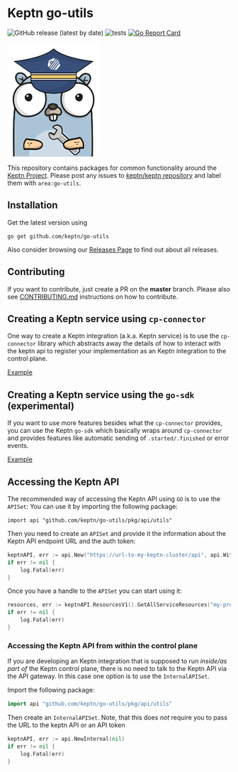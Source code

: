 # Keptn go-utils
![GitHub release (latest by date)](https://img.shields.io/github/v/release/keptn/go-utils)
![tests](https://github.com/keptn/go-utils/workflows/tests/badge.svg)
[![Go Report Card](https://goreportcard.com/badge/github.com/keptn/go-utils)](https://goreportcard.com/report/github.com/keptn/go-utils)

<img src="./gopher.png" alt="go-utils-gopher" width="210"/>

This repository contains packages for common functionality around the [Keptn Project](https://github.com/keptn).
Please post any issues to [keptn/keptn repository](https://github.com/keptn/keptn/issues) and label them with `area:go-utils`.

## Installation

Get the latest version using
```console
go get github.com/keptn/go-utils
```
Also consider browsing our [Releases Page](https://github.com/keptn/go-utils/releases) to find out about all releases.

## Contributing

If you want to contribute, just create a PR on the **master** branch.
Please also see [CONTRIBUTING.md](CONTRIBUTING.md) instructions on how to contribute.


## Creating a Keptn service using `cp-connector`

One way to create a Keptn integration (a.k.a. Keptn service) is to use the `cp-connector` library which abstracts away the
details of how to interact with the keptn api to register your implementation as an Keptn integration to the control plane.

[Example](./examples/cp-connector)

## Creating a Keptn service using the `go-sdk` (experimental)

If you want to use more features besides what the `cp-connector` provides, you can use the Keptn `go-sdk` which
basically wraps around `cp-connector` and provides features like automatic sending of `.started/.finished` or error events.

[Example](./examples/go-sdk)

## Accessing the Keptn API

The recommended way of accessing the Keptn API using `GO` is to use the `APISet`:
You can use it by importing the following package:

```golang
import api "github.com/keptn/go-utils/pkg/api/utils"
```

Then you need to create an `APISet` and provide it the information about
the Keptn API endpoint URL and the auth token:

```go
keptnAPI, err := api.New("https://url-to-my-keptn-cluster/api", api.WithAuthToken(mySecretToken))
if err != nil {
	log.Fatal(err)
}
```

Once you have a handle to the `APISet` you can start using it:

```go
resources, err := keptnAPI.ResourcesV1().GetAllServiceResources("my-project", "my-stage", "my-service")
if err != nil {
	log.Fatal(err)
}
```

### Accessing the Keptn API from within the control plane

If you are developing an Keptn integration that is supposed to run *inside/as part of* the Keptn control plane,
there is no need to talk to the Keptn API via the API gateway. In this case one option is to use the `InternalAPISet`.

Import the following package:

```go
import api "github.com/keptn/go-utils/pkg/api/utils"
```

Then create an `InternalAPISet`. Note, that this does *not* require you to pass the URL to the keptn API or an API token

```go
keptnAPI, err := api.NewInternal(nil)
if err != nil {
	log.Fatal(err)
}
```